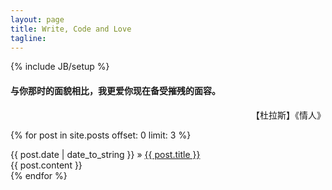 ```yaml
---
layout: page
title: Write, Code and Love 
tagline:
---
```

{% include JB/setup %}

<p align="right"> <h4>  与你那时的面貌相比，我更爱你现在备受摧残的面容。 </h4> </p> 
<p align="right"> 【杜拉斯】《情人》 </p>

{% for post in site.posts offset: 0 limit: 3 %}
<div class="customed_post">
    <div class="post_info">
        <span class="post_title">{{ post.date | date_to_string }}</span>
        &raquo; <a href="{{ BASE_PATH }}{{ post.url }}">{{ post.title }}</a>
    </div>
    <div class="post_content">
        {{ post.content }}
    </div>
</div>
{% endfor %}
